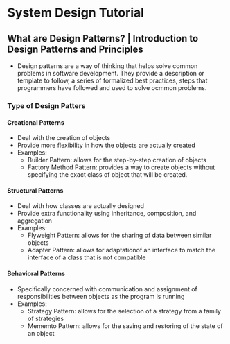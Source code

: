 # System Design Tutorial

## What are Design Patterns? | Introduction to Design Patterns and Principles

- Design patterns are a way of thinking that helps solve common problems in software development. They provide a description or template to follow, a series of formalized best practices, steps that programmers have followed and used to solve ocmmon problems.

### Type of Design Patters

#### Creational Patterns

- Deal with the creation of objects
- Provide more flexibility in how the objects are actually created
- Examples:
  - Builder Pattern: allows for the step-by-step creation of objects
  - Factory Method Pattern: provides a way to create objects without specifying the exact class of object that will be  created.

#### Structural Patterns

- Deal with how classes are actually designed
- Provide extra functionality using inheritance, composition, and aggregation
- Examples:
  - Flyweight Pattern: allows for the sharing of data between similar objects
  - Adapter Pattern: allows for adaptationof an interface to match the interface of a class that is not compatible

#### Behavioral Patterns

- Specifically concerned with communication and assignment of responsibilities between objects as the program is running
- Examples:
  - Strategy Pattern: allows for the selection of a strategy from a family of strategies
  - Mememto Pattern: allows for the saving and restoring of the state of an object
